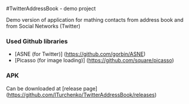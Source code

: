 #TwitterAddressBook - demo project

Demo version of application for mathing contacts from address book and from Social Networks (Twitter)

### Used Github libraries
- [ASNE (for Twitter)] (https://github.com/gorbin/ASNE)
- [Picasso (for image loading)] (https://github.com/square/picasso)


### APK
Can be downloaded at [release page] (https://github.com/ITurchenko/TwitterAddressBook/releases)